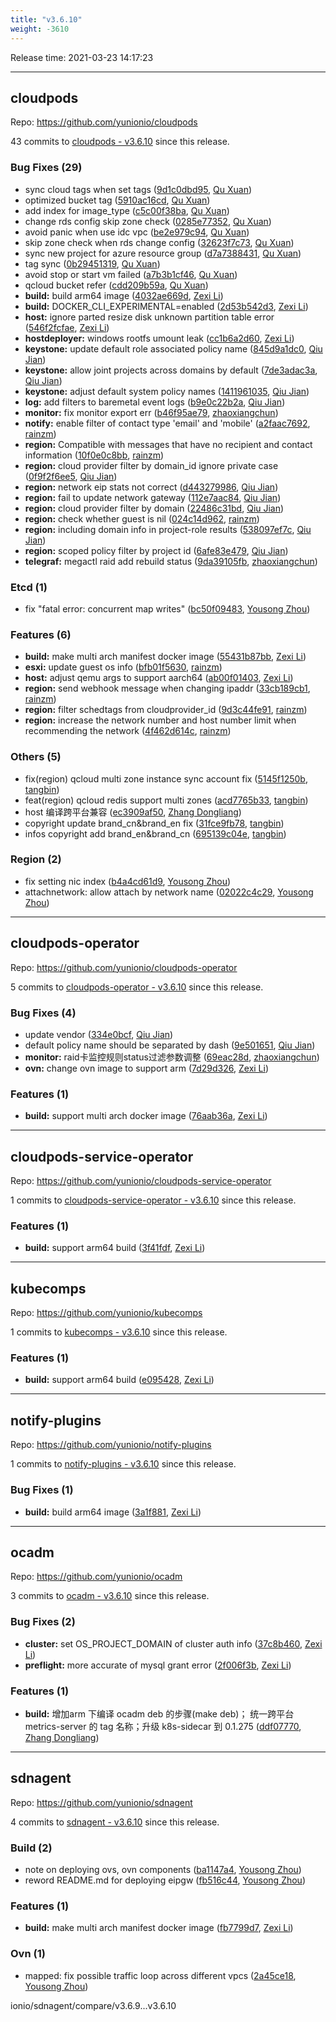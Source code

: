 ```yaml
---
title: "v3.6.10"
weight: -3610
---
```


Release time: 2021-03-23 14:17:23

---
## cloudpods

Repo: https://github.com/yunionio/cloudpods

43 commits to [cloudpods - v3.6.10] since this release.

### Bug Fixes (29)
- sync cloud tags when set tags ([9d1c0dbd95](https://github.com/yunionio/cloudpods/commit/9d1c0dbd95e56cc975da58031ad80035eaaa58bc), [Qu Xuan](mailto:qu_xuan@icloud.com))
- optimized bucket tag ([5910ac16cd](https://github.com/yunionio/cloudpods/commit/5910ac16cd7fdbc7d4ae01214ef0b03442cbf10b), [Qu Xuan](mailto:quxuan@yunionyun.com))
- add index for image_type ([c5c00f38ba](https://github.com/yunionio/cloudpods/commit/c5c00f38bad379376ae3a56c1f263b91aba7a660), [Qu Xuan](mailto:quxuan@yunionyun.com))
- change rds config skip zone check ([0285e77352](https://github.com/yunionio/cloudpods/commit/0285e77352a4dc3348c3680ceeee9af3a37b7958), [Qu Xuan](mailto:quxuan@yunionyun.com))
- avoid panic when use idc vpc ([be2e979c94](https://github.com/yunionio/cloudpods/commit/be2e979c94571b87b3becadb3231f4ff7137c764), [Qu Xuan](mailto:quxuan@yunionyun.com))
- skip zone check when rds change config ([32623f7c73](https://github.com/yunionio/cloudpods/commit/32623f7c73bc77b9b868949f5012c52e8c25dcea), [Qu Xuan](mailto:qu_xuan@icloud.com))
- sync new project for azure resource group ([d7a7388431](https://github.com/yunionio/cloudpods/commit/d7a73884310471ad417d09eb1339e4048e474f27), [Qu Xuan](mailto:quxuan@yunionyun.com))
- tag sync ([0b29451319](https://github.com/yunionio/cloudpods/commit/0b29451319b43bbe5aef2c761331089d85556f4f), [Qu Xuan](mailto:qu_xuan@icloud.com))
- avoid stop or start vm failed ([a7b3b1cf46](https://github.com/yunionio/cloudpods/commit/a7b3b1cf4663d83a23352dcbb15f2b2dcd53f1aa), [Qu Xuan](mailto:quxuan@yunionyun.com))
- qcloud bucket refer ([cdd209b59a](https://github.com/yunionio/cloudpods/commit/cdd209b59a7d3d248b84bfb4ba1c648a478fe880), [Qu Xuan](mailto:quxuan@yunionyun.com))
- **build:** build arm64 image ([4032ae669d](https://github.com/yunionio/cloudpods/commit/4032ae669d839da7057265ee12896d105d16bb80), [Zexi Li](mailto:zexi.li@qq.com))
- **build:** DOCKER_CLI_EXPERIMENTAL=enabled ([2d53b542d3](https://github.com/yunionio/cloudpods/commit/2d53b542d31141b16303dc66ac861e9ee86e7286), [Zexi Li](mailto:zexi.li@qq.com))
- **host:** ignore parted resize disk unknown partition table error ([546f2fcfae](https://github.com/yunionio/cloudpods/commit/546f2fcfae97d286ad981741c63ba4632b465318), [Zexi Li](mailto:zexi.li@qq.com))
- **hostdeployer:** windows rootfs umount leak ([cc1b6a2d60](https://github.com/yunionio/cloudpods/commit/cc1b6a2d6053cd29779a89de23d25ffd37e00fa0), [Zexi Li](mailto:zexi.li@qq.com))
- **keystone:** update default role associated policy name ([845d9a1dc0](https://github.com/yunionio/cloudpods/commit/845d9a1dc0ba5636c811e293711b508f5f14b4fa), [Qiu Jian](mailto:qiujian@yunionyun.com))
- **keystone:** allow joint projects across domains by default ([7de3adac3a](https://github.com/yunionio/cloudpods/commit/7de3adac3a903010375ee7d48523252190faf341), [Qiu Jian](mailto:qiujian@yunionyun.com))
- **keystone:** adjust default system policy names ([1411961035](https://github.com/yunionio/cloudpods/commit/14119610350cb28ec0453844601b84ab3791f5ab), [Qiu Jian](mailto:qiujian@yunionyun.com))
- **log:** add filters to baremetal event logs ([b9e0c22b2a](https://github.com/yunionio/cloudpods/commit/b9e0c22b2a1871a0f1f96b0ad93ad370fc30de00), [Qiu Jian](mailto:qiujian@yunionyun.com))
- **monitor:** fix monitor export err ([b46f95ae79](https://github.com/yunionio/cloudpods/commit/b46f95ae7941d9b72e5ea74861957c5f1ad8b078), [zhaoxiangchun](mailto:1422928955@qq.com))
- **notify:** enable filter of contact type 'email' and 'mobile' ([a2faac7692](https://github.com/yunionio/cloudpods/commit/a2faac7692a76fde2eee5682ba3612c497540997), [rainzm](mailto:mjoycarry@gmail.com))
- **region:** Compatible with messages that have no recipient and contact information ([10f0e0c8bb](https://github.com/yunionio/cloudpods/commit/10f0e0c8bbe37baf14c734617e87b234dfe30fc5), [rainzm](mailto:mjoycarry@gmail.com))
- **region:** cloud provider filter by domain_id ignore private case ([0f9f2f6ee5](https://github.com/yunionio/cloudpods/commit/0f9f2f6ee5d8acbcc95b0bfc4b5bc46b4fae92bf), [Qiu Jian](mailto:qiujian@yunionyun.com))
- **region:** network eip stats not correct ([d443279986](https://github.com/yunionio/cloudpods/commit/d4432799866c21c337d915dcbe67507b7d72e7d1), [Qiu Jian](mailto:qiujian@yunionyun.com))
- **region:** fail to update network gateway ([112e7aac84](https://github.com/yunionio/cloudpods/commit/112e7aac84c26766e9aa5b98ff479114135708c8), [Qiu Jian](mailto:qiujian@yunionyun.com))
- **region:** cloud provider filter by domain ([22486c31bd](https://github.com/yunionio/cloudpods/commit/22486c31bdbd3eebc1612816f806974769725382), [Qiu Jian](mailto:qiujian@yunionyun.com))
- **region:** check whether guest is nil ([024c14d962](https://github.com/yunionio/cloudpods/commit/024c14d962f45a2427895556480fccba8ba1b433), [rainzm](mailto:mjoycarry@gmail.com))
- **region:** including domain info in project-role results ([538097ef7c](https://github.com/yunionio/cloudpods/commit/538097ef7cbc563fe7ca05cfc00b4de00f409545), [Qiu Jian](mailto:qiujian@yunionyun.com))
- **region:** scoped policy filter by project id ([6afe83e479](https://github.com/yunionio/cloudpods/commit/6afe83e479163c8237209901c3f6a39566f5b17d), [Qiu Jian](mailto:qiujian@yunionyun.com))
- **telegraf:** megactl raid add rebuild status ([9da39105fb](https://github.com/yunionio/cloudpods/commit/9da39105fb1a203b583d856e5f2398259d5da2c2), [zhaoxiangchun](mailto:1422928955@qq.com))

### Etcd (1)
- fix "fatal error: concurrent map writes" ([bc50f09483](https://github.com/yunionio/cloudpods/commit/bc50f09483875b19041cd11e2762d1c5ca8d7bb1), [Yousong Zhou](mailto:zhouyousong@yunionyun.com))

### Features (6)
- **build:** make multi arch manifest docker image ([55431b87bb](https://github.com/yunionio/cloudpods/commit/55431b87bbde31918c2d233a38c207cf3118f479), [Zexi Li](mailto:zexi.li@qq.com))
- **esxi:** update guest os info ([bfb01f5630](https://github.com/yunionio/cloudpods/commit/bfb01f5630c1b79d3f36827262097223a270e0c2), [rainzm](mailto:mjoycarry@gmail.com))
- **host:** adjust qemu args to support aarch64 ([ab00f01403](https://github.com/yunionio/cloudpods/commit/ab00f01403793d560e5f6b2f56401b5cda28332a), [Zexi Li](mailto:zexi.li@qq.com))
- **region:** send webhook message when changing ipaddr ([33cb189cb1](https://github.com/yunionio/cloudpods/commit/33cb189cb1a4253b4c98f65e04ce89f36757ab76), [rainzm](mailto:mjoycarry@gmail.com))
- **region:** filter schedtags from cloudprovider_id ([9d3c44fe91](https://github.com/yunionio/cloudpods/commit/9d3c44fe919c7f2adae6739ac4564d93cbd4597d), [rainzm](mailto:mjoycarry@gmail.com))
- **region:** increase the network number and host number limit when recommending the network ([4f462d614c](https://github.com/yunionio/cloudpods/commit/4f462d614c708b68114f1ff2627a0695dfcdd67e), [rainzm](mailto:mjoycarry@gmail.com))

### Others (5)
- fix(region) qcloud multi zone instance sync account fix ([5145f1250b](https://github.com/yunionio/cloudpods/commit/5145f1250ba7f37c21cb687208a56b76102c49dc), [tangbin](mailto:tangbin@yunion.cn))
- feat(region) qcloud redis support multi zones ([acd7765b33](https://github.com/yunionio/cloudpods/commit/acd7765b33d2a7db6cd870da450335fdbdec42f1), [tangbin](mailto:tangbin@yunion.cn))
- host 编译跨平台兼容 ([ec3909af50](https://github.com/yunionio/cloudpods/commit/ec3909af50b04f3141463f13057f9c5453c887b3), [Zhang Dongliang](mailto:zhangdongliang@yunion.cn))
- copyright update brand_cn&brand_en fix ([31fce9fb78](https://github.com/yunionio/cloudpods/commit/31fce9fb78a497a6053e8378130cf12239a76906), [tangbin](mailto:tangbin@yunion.cn))
- infos copyright add brand_en&brand_cn ([695139c04e](https://github.com/yunionio/cloudpods/commit/695139c04e740ec6be954e9a59b6e2209bcbfffd), [tangbin](mailto:tangbin@yunion.cn))

### Region (2)
- fix setting nic index ([b4a4cd61d9](https://github.com/yunionio/cloudpods/commit/b4a4cd61d98ebae7c63f65ee1d44ce4568219bb0), [Yousong Zhou](mailto:zhouyousong@yunionyun.com))
- attachnetwork: allow attach by network name ([02022c4c29](https://github.com/yunionio/cloudpods/commit/02022c4c29d31907e3d62d3e56437657e546c153), [Yousong Zhou](mailto:zhouyousong@yunionyun.com))

[cloudpods - v3.6.10]: https://github.com/yunionio/cloudpods/compare/v3.6.9...v3.6.10
---
## cloudpods-operator

Repo: https://github.com/yunionio/cloudpods-operator

5 commits to [cloudpods-operator - v3.6.10] since this release.

### Bug Fixes (4)
- update vendor ([334e0bcf](https://github.com/yunionio/cloudpods-operator/commit/334e0bcfe1bda50a1a4aaf270b5510437ee8f7db), [Qiu Jian](mailto:qiujian@yunionyun.com))
- default policy name should be separated by dash ([9e501651](https://github.com/yunionio/cloudpods-operator/commit/9e501651d6b93fc8a45c3bea6a662ff960c365c9), [Qiu Jian](mailto:qiujian@yunionyun.com))
- **monitor:** raid卡监控规则status过滤参数调整 ([69eac28d](https://github.com/yunionio/cloudpods-operator/commit/69eac28d33fd5440e65ef0683cc62fcdc9f80ef8), [zhaoxiangchun](mailto:1422928955@qq.com))
- **ovn:** change ovn image to support arm ([7d29d326](https://github.com/yunionio/cloudpods-operator/commit/7d29d326c1a8aeb893a889714ff403c27eef4869), [Zexi Li](mailto:zexi.li@qq.com))

### Features (1)
- **build:** support multi arch docker image ([76aab36a](https://github.com/yunionio/cloudpods-operator/commit/76aab36a7bba39dc155a08250b59bc8995a3ba06), [Zexi Li](mailto:zexi.li@qq.com))

[cloudpods-operator - v3.6.10]: https://github.com/yunionio/cloudpods-operator/compare/v3.6.9...v3.6.10
---
## cloudpods-service-operator

Repo: https://github.com/yunionio/cloudpods-service-operator

1 commits to [cloudpods-service-operator - v3.6.10] since this release.

### Features (1)
- **build:** support arm64 build ([3f41fdf](https://github.com/yunionio/cloudpods-service-operator/commit/3f41fdfc244ba810e9e0cf32387041f7d3b48747), [Zexi Li](mailto:zexi.li@qq.com))

[cloudpods-service-operator - v3.6.10]: https://github.com/yunionio/cloudpods-service-operator/compare/v3.6.9...v3.6.10
---
## kubecomps

Repo: https://github.com/yunionio/kubecomps

1 commits to [kubecomps - v3.6.10] since this release.

### Features (1)
- **build:** support arm64 build ([e095428](https://github.com/yunionio/kubecomps/commit/e0954288b5a98a53a431faf4f97a4f7af545621f), [Zexi Li](mailto:zexi.li@qq.com))

[kubecomps - v3.6.10]: https://github.com/yunionio/kubecomps/compare/v3.6.9...v3.6.10
---
## notify-plugins

Repo: https://github.com/yunionio/notify-plugins

1 commits to [notify-plugins - v3.6.10] since this release.

### Bug Fixes (1)
- **build:** build arm64 image ([3a1f881](https://github.com/yunionio/notify-plugins/commit/3a1f881ab6332ca4b7c050e05b7c1c13840fe936), [Zexi Li](mailto:zexi.li@qq.com))

[notify-plugins - v3.6.10]: https://github.com/yunionio/notify-plugins/compare/v3.6.9...v3.6.10
---
## ocadm

Repo: https://github.com/yunionio/ocadm

3 commits to [ocadm - v3.6.10] since this release.

### Bug Fixes (2)
- **cluster:** set OS_PROJECT_DOMAIN of cluster auth info ([37c8b460](https://github.com/yunionio/ocadm/commit/37c8b460dc4c2a3578e59f2b58f434d95f81062c), [Zexi Li](mailto:zexi.li@qq.com))
- **preflight:** more accurate of mysql grant error ([2f006f3b](https://github.com/yunionio/ocadm/commit/2f006f3bdf2b166b7e54f3e68d25178c1e626c55), [Zexi Li](mailto:zexi.li@qq.com))

### Features (1)
- **build:** 增加arm 下编译 ocadm deb 的步骤(make deb)； 统一跨平台metrics-server 的 tag 名称；升级 k8s-sidecar 到 0.1.275 ([ddf07770](https://github.com/yunionio/ocadm/commit/ddf077706a089a54516fe788f55df31b4f201815), [Zhang Dongliang](mailto:zhangdongliang@yunion.cn))

[ocadm - v3.6.10]: https://github.com/yunionio/ocadm/compare/v3.6.9...v3.6.10
---
## sdnagent

Repo: https://github.com/yunionio/sdnagent

4 commits to [sdnagent - v3.6.10] since this release.

### Build (2)
- note on deploying ovs, ovn components ([ba1147a4](https://github.com/yunionio/sdnagen/commit/ba1147a440c817bc0307fd1287cac7864cdef9bf), [Yousong Zhou](mailto:zhouyousong@yunionyun.com))
- reword README.md for deploying eipgw ([fb516c44](https://github.com/yunionio/sdnagen/commit/fb516c442b2a2520090c963fe05655bf12de2f25), [Yousong Zhou](mailto:zhouyousong@yunionyun.com))

### Features (1)
- **build:** make multi arch manifest docker image ([fb7799d7](https://github.com/yunionio/sdnagen/commit/fb7799d7ebaa294066ee42ea6dddd8d4a02a6bb9), [Zexi Li](mailto:zexi.li@qq.com))

### Ovn (1)
- mapped: fix possible traffic loop across different vpcs ([2a45ce18](https://github.com/yunionio/sdnagen/commit/2a45ce18341471510744df64041e131224cec4d5), [Yousong Zhou](mailto:zhouyousong@yunionyun.com))

[sdnagent - v3.6.10]: https://github.com/yunionio/sdnagent/compare/v3.6.9...v3.6.10
ionio/sdnagent/compare/v3.6.9...v3.6.10
